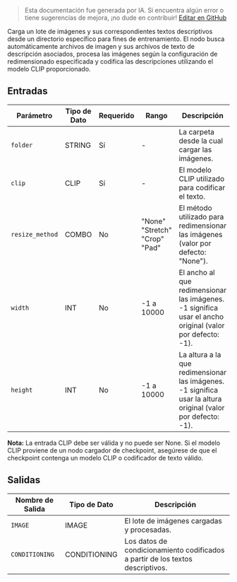 > Esta documentación fue generada por IA. Si encuentra algún error o tiene sugerencias de mejora, ¡no dude en contribuir! [Editar en GitHub](https://github.com/Comfy-Org/embedded-docs/blob/main/comfyui_embedded_docs/docs/LoadImageTextSetFromFolderNode/es.md)

Carga un lote de imágenes y sus correspondientes textos descriptivos desde un directorio específico para fines de entrenamiento. El nodo busca automáticamente archivos de imagen y sus archivos de texto de descripción asociados, procesa las imágenes según la configuración de redimensionado especificada y codifica las descripciones utilizando el modelo CLIP proporcionado.

## Entradas

| Parámetro | Tipo de Dato | Requerido | Rango | Descripción |
|-----------|-----------|----------|-------|-------------|
| `folder` | STRING | Sí | - | La carpeta desde la cual cargar las imágenes. |
| `clip` | CLIP | Sí | - | El modelo CLIP utilizado para codificar el texto. |
| `resize_method` | COMBO | No | "None"<br>"Stretch"<br>"Crop"<br>"Pad" | El método utilizado para redimensionar las imágenes (valor por defecto: "None"). |
| `width` | INT | No | -1 a 10000 | El ancho al que redimensionar las imágenes. -1 significa usar el ancho original (valor por defecto: -1). |
| `height` | INT | No | -1 a 10000 | La altura a la que redimensionar las imágenes. -1 significa usar la altura original (valor por defecto: -1). |

**Nota:** La entrada CLIP debe ser válida y no puede ser None. Si el modelo CLIP proviene de un nodo cargador de checkpoint, asegúrese de que el checkpoint contenga un modelo CLIP o codificador de texto válido.

## Salidas

| Nombre de Salida | Tipo de Dato | Descripción |
|-------------|-----------|-------------|
| `IMAGE` | IMAGE | El lote de imágenes cargadas y procesadas. |
| `CONDITIONING` | CONDITIONING | Los datos de condicionamiento codificados a partir de los textos descriptivos. |
